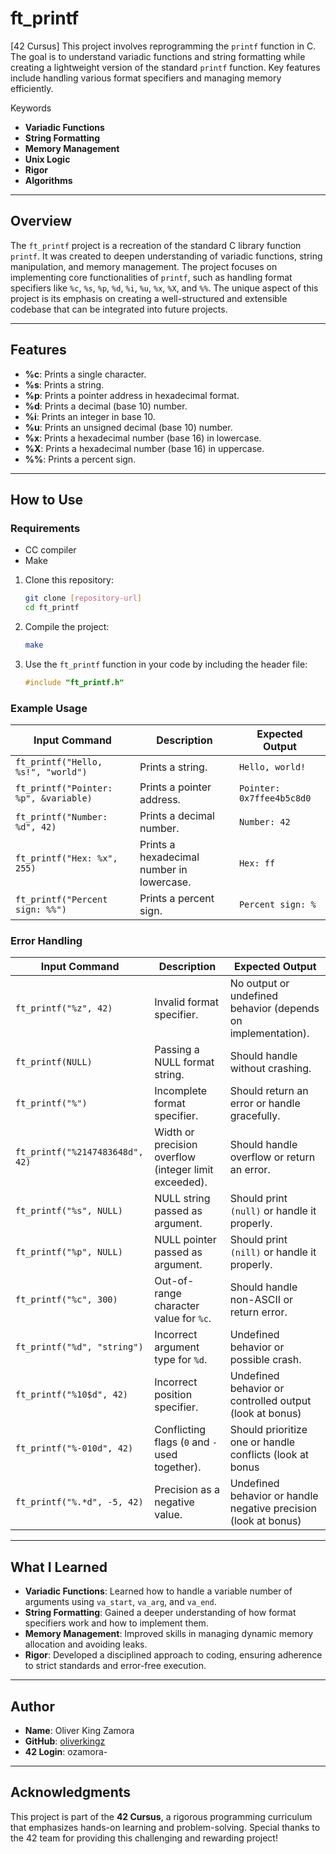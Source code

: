 # ft_printf  
[42 Cursus] This project involves reprogramming the `printf` function in C. The goal is to understand variadic functions and string formatting while creating a lightweight version of the standard `printf` function. Key features include handling various format specifiers and managing memory efficiently.  

Keywords  
- **Variadic Functions**  
- **String Formatting**  
- **Memory Management**  
- **Unix Logic**  
- **Rigor**  
- **Algorithms**  

---

## Overview  
The `ft_printf` project is a recreation of the standard C library function `printf`. It was created to deepen understanding of variadic functions, string manipulation, and memory management. The project focuses on implementing core functionalities of `printf`, such as handling format specifiers like `%c`, `%s`, `%p`, `%d`, `%i`, `%u`, `%x`, `%X`, and `%%`. The unique aspect of this project is its emphasis on creating a well-structured and extensible codebase that can be integrated into future projects.

---

## Features  
- **%c**: Prints a single character.  
- **%s**: Prints a string.  
- **%p**: Prints a pointer address in hexadecimal format.  
- **%d**: Prints a decimal (base 10) number.  
- **%i**: Prints an integer in base 10.  
- **%u**: Prints an unsigned decimal (base 10) number.  
- **%x**: Prints a hexadecimal number (base 16) in lowercase.  
- **%X**: Prints a hexadecimal number (base 16) in uppercase.  
- **%%**: Prints a percent sign.  

---

## How to Use  
### Requirements  
- CC compiler  
- Make  

1. Clone this repository:  
   ```bash  
   git clone [repository-url]  
   cd ft_printf  
   ```  
2. Compile the project:  
   ```bash  
   make  
   ```  
3. Use the `ft_printf` function in your code by including the header file:  
   ```c  
   #include "ft_printf.h"  
   ```  

### Example Usage  

| **Input Command**                                      | **Description**                                                                 | **Expected Output**                                                                 |
|--------------------------------------------------------|---------------------------------------------------------------------------------|-------------------------------------------------------------------------------------|
| `ft_printf("Hello, %s!", "world")`                     | Prints a string.                                                                | `Hello, world!`                                                                    |
| `ft_printf("Pointer: %p", &variable)`                  | Prints a pointer address.                                                      | `Pointer: 0x7ffee4b5c8d0`                                                         |
| `ft_printf("Number: %d", 42)`                          | Prints a decimal number.                                                       | `Number: 42`                                                                       |
| `ft_printf("Hex: %x", 255)`                            | Prints a hexadecimal number in lowercase.                                      | `Hex: ff`                                                                          |
| `ft_printf("Percent sign: %%")`                        | Prints a percent sign.                                                         | `Percent sign: %`                                                                  |

### Error Handling  

| **Input Command**                                      | **Description**                                                                 | **Expected Output**                                                                 |
|--------------------------------------------------------|---------------------------------------------------------------------------------|-------------------------------------------------------------------------------------|
| `ft_printf("%z", 42)`                                 | Invalid format specifier.                                                       | No output or undefined behavior (depends on implementation).                       |
| `ft_printf(NULL)`                                     | Passing a NULL format string.                                                   | Should handle without crashing.                                  |
| `ft_printf("%")`                                      | Incomplete format specifier.                                                    | Should return an error or handle gracefully.                      |
| `ft_printf("%2147483648d", 42)`                       | Width or precision overflow (integer limit exceeded).                           | Should handle overflow or return an error.                        |
| `ft_printf("%s", NULL)`                               | NULL string passed as argument.                                                 | Should print `(null)` or handle it properly.                      |
| `ft_printf("%p", NULL)`                               | NULL pointer passed as argument.                                                | Should print `(nill)` or handle it properly.                      |
| `ft_printf("%c", 300)`                                | Out-of-range character value for `%c`.                                          | Should handle non-ASCII or return error.                          |
| `ft_printf("%d", "string")`                           | Incorrect argument type for `%d`.                                               | Undefined behavior or possible crash.                             |
| `ft_printf("%10$d", 42)`                              | Incorrect position specifier.                                                   | Undefined behavior or controlled output (look at bonus)          |
| `ft_printf("%-010d", 42)`                             | Conflicting flags (`0` and `-` used together).                                  | Should prioritize one or handle conflicts (look at bonus         |
| `ft_printf("%.*d", -5, 42)`                           | Precision as a negative value.                                                  | Undefined behavior or handle negative precision (look at bonus)  |



---

## What I Learned  
- **Variadic Functions**: Learned how to handle a variable number of arguments using `va_start`, `va_arg`, and `va_end`.  
- **String Formatting**: Gained a deeper understanding of how format specifiers work and how to implement them.  
- **Memory Management**: Improved skills in managing dynamic memory allocation and avoiding leaks.  
- **Rigor**: Developed a disciplined approach to coding, ensuring adherence to strict standards and error-free execution.  

---

## Author  
- **Name**: Oliver King Zamora
- **GitHub**: [oliverkingz](https://github.com/oliverkingz)
- **42 Login**: ozamora-

---

## Acknowledgments  
This project is part of the **42 Cursus**, a rigorous programming curriculum that emphasizes hands-on learning and problem-solving. Special thanks to the 42 team for providing this challenging and rewarding project!  
